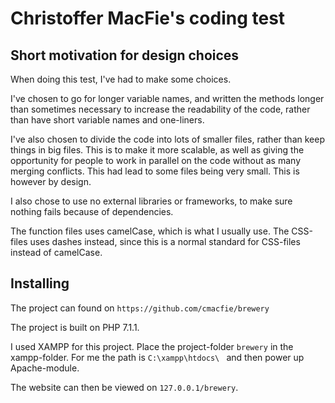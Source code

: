# Christoffer MacFie's coding test

## Short motivation for design choices
When doing this test, I've had to make some choices. 

I've chosen to go for longer variable names, and written the methods longer than sometimes necessary
to increase the readability of the code, rather than have short variable names and one-liners.

I've also chosen to divide the code into lots of smaller files, rather than keep things in big files.
This is to make it more scalable, as well as giving the opportunity for people to work in parallel on the code
without as many merging conflicts. This had lead to some files being very small.
This is however by design.

I also chose to use no external libraries or frameworks, to make sure nothing fails because
of dependencies.

The function files uses camelCase, which is what I usually use. The CSS-files uses dashes instead, since this is a normal standard for CSS-files instead of camelCase.

## Installing

The project can found on `https://github.com/cmacfie/brewery`

The project is built on PHP 7.1.1.

I used XAMPP for this project. Place the project-folder `brewery` in the xampp-folder.
For me the path is `C:\xampp\htdocs\ ` and then power up Apache-module.

The website can then be viewed on `127.0.0.1/brewery`.
